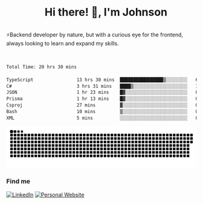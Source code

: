 <div id="user-content-toc">
  <ul align="center">
    <summary><h1 style="display: inline-block">Hi there! 👋, I'm Johnson</h1></summary>
  </ul>
</div>

⚡Backend developer by nature, but with a curious eye for the frontend, always looking to learn and expand my skills.

<br>


<!--START_SECTION:waka-->

```txt
Total Time: 20 hrs 30 mins

TypeScript                13 hrs 30 mins  ████████████████▒░░░░░░░░   65.87 %
C#                        3 hrs 31 mins   ████▒░░░░░░░░░░░░░░░░░░░░   17.16 %
JSON                      1 hr 23 mins    █▓░░░░░░░░░░░░░░░░░░░░░░░   06.79 %
Prisma                    1 hr 13 mins    █▓░░░░░░░░░░░░░░░░░░░░░░░   06.01 %
Csproj                    27 mins         ▓░░░░░░░░░░░░░░░░░░░░░░░░   02.24 %
Bash                      10 mins         ▒░░░░░░░░░░░░░░░░░░░░░░░░   00.82 %
XML                       5 mins          ░░░░░░░░░░░░░░░░░░░░░░░░░   00.49 %
```

<!--END_SECTION:waka-->

<picture>
  <source  srcset="https://github.com/joshwambere/joshwambere/blob/output/github-contribution-grid-snake-dark.svg?palette=github-dark">
  <source  srcset="https://github.com/joshwambere/joshwambere/blob/output/github-contribution-grid-snake.svg">
  <img alt="github contribution grid snake animation" src="https://github.com/joshwambere/joshwambere/blob/output/github-contribution-grid-snake.svg">
</picture>

### Find me
<a href="https://www.linkedin.com/in/dusabe-johnson" target="_blank"><img src="https://img.shields.io/badge/LinkedIn-%230077B5.svg?&style=flat&logo=linkedin&logoColor=white" alt="LinkedIn"></a>
‎‎ [![Personal Website](https://img.shields.io/badge/visit-Johnsonis.me-blue)](https://johnsonis.me/)
